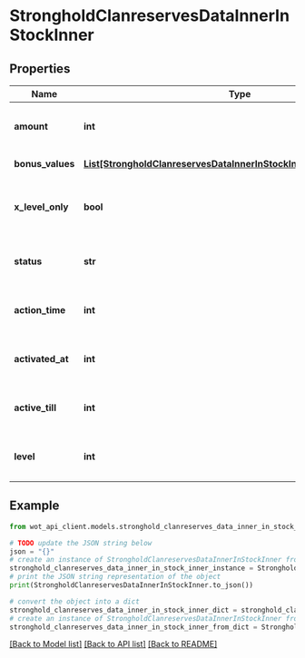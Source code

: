 # StrongholdClanreservesDataInnerInStockInner


## Properties

Name | Type | Description | Notes
------------ | ------------- | ------------- | -------------
**amount** | **int** | Number of clan Reserves of each level | 
**bonus_values** | [**List[StrongholdClanreservesDataInnerInStockInnerBonusValuesInner]**](StrongholdClanreservesDataInnerInStockInnerBonusValuesInner.md) | Reserve efficiencies | 
**x_level_only** | **bool** | Indicates if the Reserve is only for Tier X vehicles | 
**status** | **str** | Status of clan Reserves of each level | 
**action_time** | **int** | Duration of clan Reserves of each level | 
**activated_at** | **int** | Activation time of clan Reserves of each level | 
**active_till** | **int** | Expiration time of clan Reserves of each level | 
**level** | **int** | Level of available clan Reserves | 

## Example

```python
from wot_api_client.models.stronghold_clanreserves_data_inner_in_stock_inner import StrongholdClanreservesDataInnerInStockInner

# TODO update the JSON string below
json = "{}"
# create an instance of StrongholdClanreservesDataInnerInStockInner from a JSON string
stronghold_clanreserves_data_inner_in_stock_inner_instance = StrongholdClanreservesDataInnerInStockInner.from_json(json)
# print the JSON string representation of the object
print(StrongholdClanreservesDataInnerInStockInner.to_json())

# convert the object into a dict
stronghold_clanreserves_data_inner_in_stock_inner_dict = stronghold_clanreserves_data_inner_in_stock_inner_instance.to_dict()
# create an instance of StrongholdClanreservesDataInnerInStockInner from a dict
stronghold_clanreserves_data_inner_in_stock_inner_from_dict = StrongholdClanreservesDataInnerInStockInner.from_dict(stronghold_clanreserves_data_inner_in_stock_inner_dict)
```
[[Back to Model list]](../README.md#documentation-for-models) [[Back to API list]](../README.md#documentation-for-api-endpoints) [[Back to README]](../README.md)


